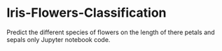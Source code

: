 # Iris-Flowers-Classification
Predict the different species of flowers on the length of there petals and sepals only Jupyter notebook code.

